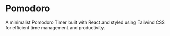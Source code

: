 # Pomodoro
A minimalist Pomodoro Timer built with React and styled using Tailwind CSS for efficient time management and productivity.
